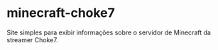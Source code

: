 # minecraft-choke7
Site simples para exibir informações sobre o servidor de Minecraft da streamer Choke7.
